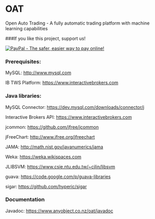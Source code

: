 # OAT
Open Auto Trading - A fully automatic trading platform with machine learning capabilities

###If you like this project, support us!

<a href="https://www.paypal.com/cgi-bin/webscr?cmd=_donations&business=P5EB9ST7TBQ2U&lc=NZ&item_name=AnyObject&item_number=OAT&currency_code=USD&bn=PP%2dDonationsBF%3abtn_donateCC_LG%2egif%3aNonHosted"><img src="https://www.paypalobjects.com/en_US/i/btn/btn_donateCC_LG.gif"
border="0" name="submit" alt="PayPal - The safer, easier way to pay online!" /></a>

### Prerequisites:
MySQL: http://www.mysql.com

IB TWS Platform: https://www.interactivebrokers.com

### Java libraries:
MySQL Connector: https://dev.mysql.com/downloads/connector/j

Interactive Brokers API: https://www.interactivebrokers.com

jcommon: https://github.com/jfree/jcommon

jFreeChart: http://www.jfree.org/jfreechart

JAMA: http://math.nist.gov/javanumerics/jama

Weka: https://weka.wikispaces.com

JLIBSVM: https://www.csie.ntu.edu.tw/~cjlin/libsvm

guava: https://code.google.com/p/guava-libraries

sigar: https://github.com/hyperic/sigar

### Documentation 
Javadoc: https://www.anyobject.co.nz/oat/javadoc
